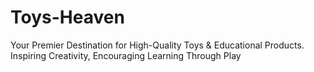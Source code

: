 # Toys-Heaven
 Your Premier Destination for High-Quality Toys &amp; Educational Products. Inspiring Creativity, Encouraging Learning Through Play
